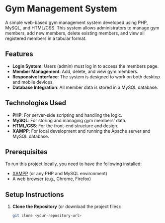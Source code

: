 # Gym Management System

A simple web-based gym management system developed using PHP, MySQL, and HTML/CSS. This system allows administrators to manage gym members, add new members, delete existing members, and view all registered members in a tabular format.

## Features

- **Login System**: Users (admin) must log in to access the members page.
- **Member Management**: Add, delete, and view gym members.
- **Responsive Interface**: The system is designed to work on both desktop and mobile devices.
- **Database Integration**: All member data is stored in a MySQL database.

## Technologies Used

- **PHP**: For server-side scripting and handling the logic.
- **MySQL**: For storing and managing gym members' data.
- **HTML/CSS**: For the front-end structure and design.
- **XAMPP**: For local development and running the Apache server and MySQL database.

## Prerequisites

To run this project locally, you need to have the following installed:

- [XAMPP](https://www.apachefriends.org/index.html) (or any PHP and MySQL environment)
- A web browser (e.g., Chrome, Firefox)

## Setup Instructions

1. **Clone the Repository** (or download the project files):
   ```bash
   git clone <your-repository-url>
